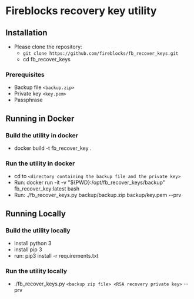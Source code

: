 # Fireblocks recovery key utility

## Installation

* Please clone the repository:
  * `git clone https://github.com/fireblocks/fb_recover_keys.git`
  * cd fb_recover_keys

### Prerequisites

* Backup file `<backup.zip>`
* Private key `<key.pem>`
* Passphrase


## Running in Docker

### Build the utility in docker
* docker build -t fb_recover_key .

### Run the utility in docker
* cd to `<directory containing the backup file and the private key>`
* Run: docker run -it -v "${PWD}:/opt/fb_recover_keys/backup" fb_recover_key:latest bash
* Run: ./fb_recover_keys.py backup/backup.zip backup/key.pem --prv

## Running Locally

### Build the utility locally
* install python 3
* install pip 3
* run: pip3 install -r requirements.txt

### Run the utility locally
* ./fb_recover_keys.py `<backup zip file> <RSA recovery private key>` --prv
